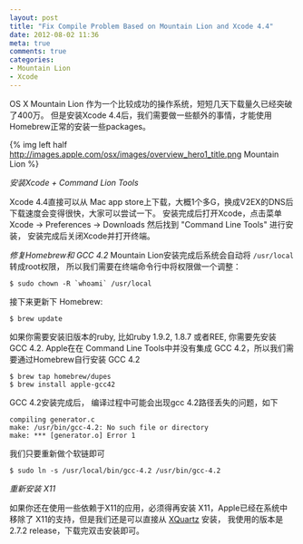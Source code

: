 ```yaml
---
layout: post
title: "Fix Compile Problem Based on Mountain Lion and Xcode 4.4"
date: 2012-08-02 11:36
meta: true
comments: true
categories:
- Mountain Lion
- Xcode
---
```


OS X Mountain Lion 作为一个比较成功的操作系统，短短几天下载量久已经突破了400万。
但是安装Xcode 4.4后，我们需要做一些额外的事情，才能使用Homebrew正常的安装一些packages。

{% img left half http://images.apple.com/osx/images/overview_hero1_title.png Mountain Lion %}

*安装Xcode + Command Lion Tools*

Xcode 4.4直接可以从 Mac app store上下载，大概1个多G，换成V2EX的DNS后下载速度会变得很快，大家可以尝试一下。
安装完成后打开Xcode，点击菜单 Xcode -> Preferences -> Downloads 然后找到 "Command Line Tools" 进行安装，
安装完成后关闭Xcode并打开终端。


*修复Homebrew和 GCC 4.2*
Mountain Lion安装完成后系统会自动将 `/usr/local`转成root权限， 所以我们需要在终端命令行中将权限做一个调整：

    $ sudo chown -R `whoami` /usr/local

接下来更新下 Homebrew:

    $ brew update

<!--more-->

如果你需要安装旧版本的ruby, 比如ruby 1.9.2, 1.8.7 或者REE, 你需要先安装 GCC 4.2.
Apple在在 Command Line Tools中并没有集成 GCC 4.2，所以我们需要通过Homebrew自行安装 GCC 4.2
    
    $ brew tap homebrew/dupes
    $ brew install apple-gcc42

GCC 4.2安装完成后， 编译过程中可能会出现gcc 4.2路径丢失的问题，如下

    compiling generator.c
    make: /usr/bin/gcc-4.2: No such file or directory
    make: *** [generator.o] Error 1

我们只要重新做个软链即可

    $ sudo ln -s /usr/local/bin/gcc-4.2 /usr/bin/gcc-4.2

*重新安装 X11*

如果你还在使用一些依赖于X11的应用，必须得再安装 X11，Apple已经在系统中移除了 X11的支持，但是我们还是可以直接从 [XQuartz][1] 安装，
我使用的版本是 2.7.2 release，下载完双击安装即可。


[1]: http://xquartz.macosforge.org/landing

